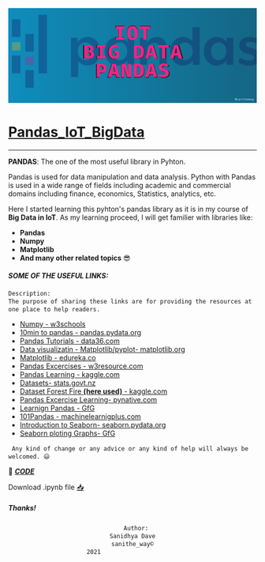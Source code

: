 <div align='center'>
  <img src="Images/Banner.png"><br>
</div>

# [Pandas_IoT_BigData](Sanidhya_IoT_A1.ipynb)

---

**PANDAS**: The one of the most useful library in Pyhton. 

Pandas is used for data manipulation and data analysis. Python with Pandas is used in a wide range of fields including academic and commercial domains including finance, economics, Statistics, analytics, etc.

Here I started learning this pyhton's pandas library as it is in my course of **Big Data in IoT**. As my learning proceed, I will get familier with libraries like:
* **Pandas**
* **Numpy**
* **Matplotlib**
* **And many other related topics** 😎

#### ***SOME OF THE USEFUL LINKS:***
```
Description: 
The purpose of sharing these links are for providing the resources at one place to help readers. 
```
* [Numpy - w3schools](https://www.w3schools.com/python/numpy_creating_arrays.asp)
* [10min to pandas - pandas.pydata.org](https://pandas.pydata.org/pandas-docs/stable/user_guide/10min.html)
* [Pandas Tutorials - data36.com](https://data36.com/pandas-tutorial-1-basics-reading-data-files-dataframes-data-selection/)
* [Data visualizatin - Matplotlib/pyplot- matplotlib.org](https://matplotlib.org/tutorials/introductory/pyplot.html)
* [Matplotlib - edureka.co](https://www.edureka.co/blog/python-matplotlib-tutorial/?ranMID=42536&ranEAID=a1LgFw09t88&ranSiteID=a1LgFw09t88-ePKHCONGTR9bJ0np9Z_nUw&LSNSUBSITE=Omitted_a1LgFw09t88)
* [Pandas Excercises - w3resource.com](https://www.w3resource.com/python-exercises/pandas/index.php)
* [Pandas Learning - kaggle.com](https://www.kaggle.com/bhasha4995dushara/pandas-exercise-1)
* [Datasets- stats.govt.nz](https://www.stats.govt.nz/large-datasets/csv-files-for-download/)
* [Dataset Forest Fire **(here used)** - kaggle.com](https://www.kaggle.com/gustavomodelli/forest-fires-in-brazil)
* [Pandas Excercise Learning- pynative.com](https://pynative.com/python-pandas-exercise/)
* [Learnign Pandas - GfG](https://www.geeksforgeeks.org/pandas-practice-excercises-questions-and-solutions/)
* [101Pandas - machinelearnigplus.com](https://www.machinelearningplus.com/python/101-pandas-exercises-python/)
* [Introduction to Seaborn- seaborn.pydata.org](https://seaborn.pydata.org/introduction.html)
* [Seaborn ploting Graphs- GfG](https://www.geeksforgeeks.org/plotting-graph-using-seaborn-python/)
```
 Any kind of change or any advice or any kind of help will always be welcomed. 😃
```
👀 [***CODE***](https://github.com/SaniTheWay/Pandas_IoT_BigData/blob/main/Sanidhya_IoT_A1.ipynb)

Download .ipynb file [📥](Sanidhya_IoT_A1.ipynb) 

##### ***Thanks!***
<div align='center'>

  ```
    Author:
 Sanidhya Dave
 sanithe_way©
       2021                           
 ```
</div>
